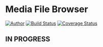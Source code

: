 Media File Browser
=================

[![Author](https://img.shields.io/badge/author-miguelramos-blue.svg)](https://twiter.com/miguelonspring)
[![Build Status](https://travis-ci.org/miguelramos/node-media-manager.svg?branch=master)](https://travis-ci.org/miguelramos/node-media-manager)
[![Coverage Status](https://coveralls.io/repos/miguelramos/node-media-manager/badge.svg)](https://coveralls.io/r/miguelramos/node-media-manager)

## IN PROGRESS